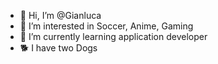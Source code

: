 - 👋 Hi, I’m @Gianluca
- 👀 I’m interested in Soccer, Anime, Gaming
- 🌱 I’m currently learning application developer
- 🐕 I have two Dogs

<!---
GianIuca/GianIuca is a ✨ special ✨ repository because its `README.md` (this file) appears on your GitHub profile.
You can click the Preview link to take a look at your changes.
--->
